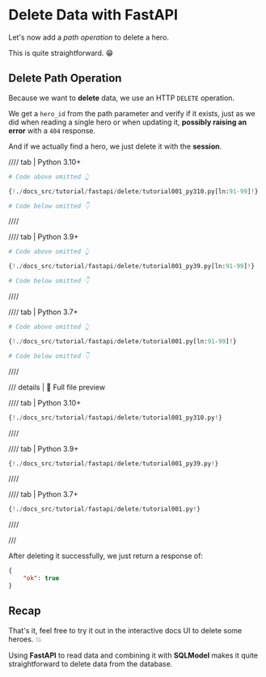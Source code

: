 # Delete Data with FastAPI

Let's now add a *path operation* to delete a hero.

This is quite straightforward. 😁

## Delete Path Operation

Because we want to **delete** data, we use an HTTP `DELETE` operation.

We get a `hero_id` from the path parameter and verify if it exists, just as we did when reading a single hero or when updating it, **possibly raising an error** with a `404` response.

And if we actually find a hero, we just delete it with the **session**.

//// tab | Python 3.10+

```Python hl_lines="3-11"
# Code above omitted 👆

{!./docs_src/tutorial/fastapi/delete/tutorial001_py310.py[ln:91-99]!}

# Code below omitted 👇
```

////

//// tab | Python 3.9+

```Python hl_lines="3-11"
# Code above omitted 👆

{!./docs_src/tutorial/fastapi/delete/tutorial001_py39.py[ln:91-99]!}

# Code below omitted 👇
```

////

//// tab | Python 3.7+

```Python hl_lines="3-11"
# Code above omitted 👆

{!./docs_src/tutorial/fastapi/delete/tutorial001.py[ln:91-99]!}

# Code below omitted 👇
```

////

/// details | 👀 Full file preview

//// tab | Python 3.10+

```Python
{!./docs_src/tutorial/fastapi/delete/tutorial001_py310.py!}
```

////

//// tab | Python 3.9+

```Python
{!./docs_src/tutorial/fastapi/delete/tutorial001_py39.py!}
```

////

//// tab | Python 3.7+

```Python
{!./docs_src/tutorial/fastapi/delete/tutorial001.py!}
```

////

///

After deleting it successfully, we just return a response of:

```JSON
{
    "ok": true
}
```

## Recap

That's it, feel free to try it out in the interactive docs UI to delete some heroes. 💥

Using **FastAPI** to read data and combining it with **SQLModel** makes it quite straightforward to delete data from the database.
